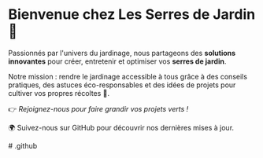 <!DOCTYPE html>
<html lang="fr">
<head>
  <meta charset="UTF-8">
  <meta name="viewport" content="width=device-width, initial-scale=1.0">

</head>
<body>
<h1>Bienvenue chez <strong>Les Serres de Jardin</strong> 🌿</h1>
<p>Passionnés par l'univers du jardinage, nous partageons des <strong>solutions innovantes</strong> pour créer, entretenir et optimiser vos <strong>serres de jardin</strong>.</p>

<p>Notre mission : rendre le jardinage accessible à tous grâce à des conseils pratiques, des astuces éco-responsables et des idées de projets pour cultiver vos propres récoltes 🌱.</p>

<p>👉 <em>Rejoignez-nous pour faire grandir vos projets verts !</em></p>

<footer>
  <p>🌍 Suivez-nous sur GitHub pour découvrir nos dernières mises à jour.</p>
</footer>
</body>
</html>
# .github
